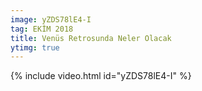```yaml
---
image: yZDS78lE4-I
tag: EKİM 2018
title: Venüs Retrosunda Neler Olacak
ytimg: true
---
```


{% include video.html id="yZDS78lE4-I" %}
